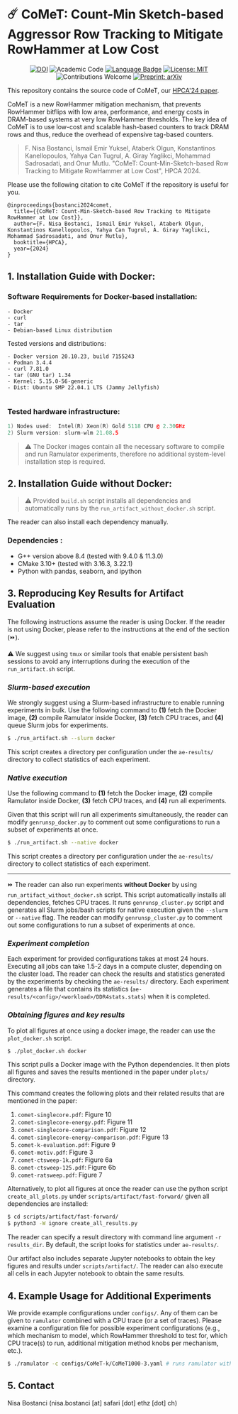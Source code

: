 
# :comet: CoMeT: Count-Min Sketch-based Aggressor Row Tracking to Mitigate RowHammer at Low Cost

<p align=center>
<a href="https://doi.org/10.5281/zenodo.10120298"><img src="https://zenodo.org/badge/DOI/10.5281/zenodo.10120298.svg" alt="DOI"></a>
<img src="https://img.shields.io/badge/Origin-Academic%20Code-C1ACA0.svg" alt="Academic Code">
<a href="https://isocpp.org/std/the-standard"><img src="https://img.shields.io/badge/Made%20with-C/C++-blue.svg" alt="Language Badge"></a>
<a href="https://opensource.org/licenses/MIT"><img src="https://img.shields.io/badge/License-MIT-yellow.svg" alt="License: MIT"></a>
<img src="https://img.shields.io/badge/Contributions-welcome-lightgray.svg" alt="Contributions Welcome">
<a href="https://arxiv.org/pdf/2402.18769.pdf"><img src="https://img.shields.io/badge/cs.AR-2402.18769-b31b1b?logo=arxiv&logoColor=red" alt="Preprint: arXiv"> </a>
</p>

This repository contains the source code of CoMeT, our [HPCA'24 paper](https://arxiv.org/pdf/2402.18769.pdf). 

CoMeT is a new RowHammer mitigation mechanism, that prevents RowHammer bitflips with low area, performance, and energy costs in DRAM-based systems at very low RowHammer thresholds. The key idea of CoMeT is to use low-cost and scalable hash-based counters to track DRAM rows and thus, reduce the overhead of expensive tag-based counters.

> F. Nisa Bostanci, Ismail Emir Yuksel, Ataberk Olgun, Konstantinos Kanellopoulos, Yahya Can Tugrul, A. Giray Yaglikci, Mohammad Sadrosadati, and Onur Mutlu. "CoMeT: Count-Min-Sketch-based Row Tracking to Mitigate RowHammer at Low Cost", HPCA 2024.

Please use the following citation to cite CoMeT if the repository is useful for you.

```
@inproceedings{bostanci2024comet,
  title={{CoMeT: Count-Min-Sketch-based Row Tracking to Mitigate RowHammer at Low Cost}},
  author={F. Nisa Bostanci, Ismail Emir Yuksel, Ataberk Olgun, Konstantinos Kanellopoulos, Yahya Can Tugrul, A. Giray Yaglikci, Mohammad Sadrosadati, and Onur Mutlu},
  booktitle={HPCA},
  year={2024}
}
```

## 1. Installation Guide with Docker:

### Software Requirements for Docker-based installation:
``` 
- Docker
- curl
- tar
- Debian-based Linux distribution
```
Tested versions and distributions:
```
- Docker version 20.10.23, build 7155243
- Podman 3.4.4
- curl 7.81.0   
- tar (GNU tar) 1.34
- Kernel: 5.15.0-56-generic 
- Dist: Ubuntu SMP 22.04.1 LTS (Jammy Jellyfish)
                    
```

### Tested hardware infrastructure:
``` cpp
1) Nodes used:  Intel(R) Xeon(R) Gold 5118 CPU @ 2.30GHz 
2) Slurm version: slurm-wlm 21.08.5
```

> :warning: The Docker images contain all the necessary software to compile and run Ramulator experiments, therefore no additional system-level installation step is required.

## 2. Installation Guide without Docker:

> :warning: Provided `build.sh` script installs all dependencies and automatically runs by the `run_artifact_without_docker.sh` script. 

The reader can also install each dependency manually.

### Dependencies :
- G++ version above 8.4 (tested with 9.4.0 & 11.3.0)
- CMake 3.10+ (tested with 3.16.3, 3.22.1)
- Python with pandas, seaborn, and ipython


## 3. Reproducing Key Results for Artifact Evaluation

The following instructions assume the reader is using Docker. If the reader is not using Docker, please refer to the instructions at the end of the section (:fast_forward:).

:warning: We suggest using ```tmux``` or similar tools that enable persistent bash sessions to avoid any interruptions during the execution of the `run_artifact.sh` script.

### ***Slurm-based execution***
We strongly suggest using a Slurm-based infrastructure to enable running experiments in bulk. Use the following command to **(1)** fetch the Docker image, **(2)** compile Ramulator inside Docker, **(3)** fetch CPU traces, and **(4)** queue Slurm jobs for experiments. 


```bash
$ ./run_artifact.sh --slurm docker 
```

This script creates a directory per configuration under the ```ae-results/``` directory to collect statistics of each experiment.

### ***Native execution*** 
Use the following command to **(1)** fetch the Docker image, **(2)** compile Ramulator inside Docker, **(3)** fetch CPU traces, and **(4)** run all experiments.

Given that this script will run all experiments simultaneously, the reader can modify ```genrunsp_docker.py``` to comment out some configurations to run a subset of experiments at once.

```bash
$ ./run_artifact.sh --native docker 
```
This script creates a directory per configuration under the ```ae-results/``` directory to collect statistics of each experiment.

---
:fast_forward: The reader can also run experiments **without Docker** by using `run_artifact_without_docker.sh` script. This script automatically installs all dependencies, fetches CPU traces. It runs `genrunsp_cluster.py` script and generates all Slurm jobs/bash scripts for native execution given the `--slurm` or `--native` flag. The reader can modify `genrunsp_cluster.py` to comment out some configurations to run a subset of experiments at once.

### ***Experiment completion***

Each experiment for provided configurations takes at most 24 hours. Executing all jobs can take 1.5-2 days in a compute cluster, depending on the cluster load. The reader can check the results and statistics generated by the experiments by checking the ```ae-results/``` directory. Each experiment generates a file that contains its statistics (```ae-results/<config>/<workload>/DDR4stats.stats```) when it is completed.  

### ***Obtaining figures and key results***
To plot all figures at once using a docker image, the reader can use the ```plot_docker.sh``` script.

``` bash
$ ./plot_docker.sh docker
```

This script pulls a Docker image with the Python dependencies. It then plots all figures and saves the results mentioned in the paper under ```plots/``` directory.

This command creates the following plots and their related results that are mentioned in the paper:

1. ```comet-singlecore.pdf```: Figure 10
2. ```comet-singlecore-energy.pdf```: Figure 11
3. ```comet-singlecore-comparison.pdf```: Figure 12
4. ```comet-singlecore-energy-comparison.pdf```: Figure 13
5. ```comet-k-evaluation.pdf```: Figure 9
6. ```comet-motiv.pdf```: Figure 3
7. ```comet-ctsweep-1k.pdf```: Figure 6a
8. ```comet-ctsweep-125.pdf```: Figure 6b
9. ```comet-ratsweep.pdf```: Figure 7

Alternatively, to plot all figures at once the reader can use the python script ```create_all_plots.py``` under ```scripts/artifact/fast-forward/``` given all dependencies are installed:

```bash 
$ cd scripts/artifact/fast-forward/
$ python3 -W ignore create_all_results.py 
```

The reader can specify a result directory with command line argument  ```-r results_dir```. By default, the script looks for statistics under ```ae-results/```.

Our artifact also includes separate Jupyter notebooks to obtain the key figures and results under ```scripts/artifact/```. The reader can also execute all cells in each Jupyter notebook to obtain the same results.

## 4. Example Usage for Additional Experiments

We provide example configurations under ```configs/```. Any of them can be given to ```ramulator``` combined with a CPU trace (or a set of traces). Please examine a configuration file for possible experiment configurations (e.g., which mechanism to model, which RowHammer threshold to test for, which CPU trace(s) to run, additional mitigation method knobs per mechanism, etc.).

``` bash
$ ./ramulator -c configs/CoMeT-k/CoMeT1000-3.yaml # runs ramulator with CoMeT1000-3.yaml config
```

## 5. Contact
Nisa Bostanci (nisa.bostanci [at] safari [dot] ethz [dot] ch)
